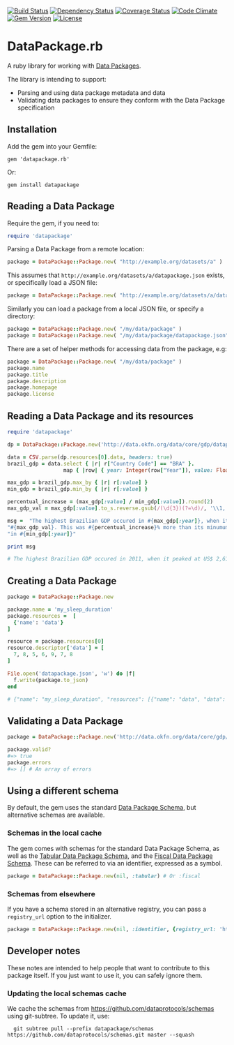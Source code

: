[![Build Status](http://img.shields.io/travis/theodi/datapackage.rb.svg?style=flat-square)](https://travis-ci.org/theodi/datapackage.rb)
[![Dependency Status](http://img.shields.io/gemnasium/theodi/datapackage.rb.svg?style=flat-square)](https://gemnasium.com/theodi/datapackage.rb)
[![Coverage Status](http://img.shields.io/coveralls/theodi/datapackage.rb.svg?style=flat-square)](https://coveralls.io/r/theodi/datapackage.rb)
[![Code Climate](http://img.shields.io/codeclimate/github/theodi/datapackage.rb.svg?style=flat-square)](https://codeclimate.com/github/theodi/datapackage.rb)
[![Gem Version](http://img.shields.io/gem/v/datapackage.svg?style=flat-square)](https://rubygems.org/gems/datapackage)
[![License](http://img.shields.io/:license-mit-blue.svg?style=flat-square)](http://theodi.mit-license.org)

# DataPackage.rb

A ruby library for working with [Data Packages](http://dataprotocols.org/data-packages/).

The library is intending to support:

* Parsing and using data package metadata and data
* Validating data packages to ensure they conform with the Data Package specification

## Installation

Add the gem into your Gemfile:

```
gem 'datapackage.rb'
```

Or:

```
gem install datapackage
```

## Reading a Data Package

Require the gem, if you need to:

```ruby
require 'datapackage'
```

Parsing a Data Package from a remote location:

```ruby
package = DataPackage::Package.new( "http://example.org/datasets/a" )
```

This assumes that `http://example.org/datasets/a/datapackage.json` exists, or specifically load a JSON file:

```ruby
package = DataPackage::Package.new( "http://example.org/datasets/a/datapackage.json" )
```

Similarly you can load a package from a local JSON file, or specify a directory:

```ruby
package = DataPackage::Package.new( "/my/data/package" )
package = DataPackage::Package.new( "/my/data/package/datapackage.json" )
```

There are a set of helper methods for accessing data from the package, e.g:

```ruby
package = DataPackage::Package.new( "/my/data/package" )
package.name
package.title
package.description
package.homepage
package.license
```

## Reading a Data Package and its resources

```ruby
require 'datapackage'

dp = DataPackage::Package.new('http://data.okfn.org/data/core/gdp/datapackage.json')

data = CSV.parse(dp.resources[0].data, headers: true)
brazil_gdp = data.select { |r| r["Country Code"] == "BRA" }.
                  map { |row| { year: Integer(row["Year"]), value: Float(row['Value']) } }

max_gdp = brazil_gdp.max_by { |r| r[:value] }
min_gdp = brazil_gdp.min_by { |r| r[:value] }

percentual_increase = (max_gdp[:value] / min_gdp[:value]).round(2)
max_gdp_val = max_gdp[:value].to_s.reverse.gsub(/(\d{3})(?=\d)/, '\\1,').reverse

msg =  "The highest Brazilian GDP occured in #{max_gdp[:year]}, when it peaked at US$ " +
"#{max_gdp_val}. This was #{percentual_increase}% more than its minumum GDP " +
"in #{min_gdp[:year]}"

print msg

# The highest Brazilian GDP occured in 2011, when it peaked at US$ 2,615,189,973,181. This was 172.44% more than its minimum GDP in 1960.
```

## Creating a Data Package

```ruby
package = DataPackage::Package.new

package.name = 'my_sleep_duration'
package.resources =  [
  {'name': 'data'}
]

resource = package.resources[0]
resource.descriptor['data'] = [
  7, 8, 5, 6, 9, 7, 8
]

File.open('datapackage.json', 'w') do |f|
  f.write(package.to_json)
end

# {"name": "my_sleep_duration", "resources": [{"name": "data", "data": [7, 8, 5, 6, 9, 7, 8]}]}
```

## Validating a Data Package

```ruby
package = DataPackage::Package.new('http://data.okfn.org/data/core/gdp/datapackage.json')

package.valid?
#=> true
package.errors
#=> [] # An array of errors
```

## Using a different schema

By default, the gem uses the standard [Data Package Schema](http://specs.frictionlessdata.io/data-packages/), but alternative schemas are available.

### Schemas in the local cache

The gem comes with schemas for the standard Data Package Schema, as well as the [Tabular Data Package Schema](http://specs.frictionlessdata.io/tabular-data-package/), and the [Fiscal Data Package Schema](http://fiscal.dataprotocols.org/spec/). These can be referred to via an identifier, expressed as a symbol.

```ruby
package = DataPackage::Package.new(nil, :tabular) # Or :fiscal
```

### Schemas from elsewhere

If you have a schema stored in an alternative registry, you can pass a `registry_url` option to the initializer.

```ruby
package = DataPackage::Package.new(nil, :identifier, {registry_url: 'http://example.org/my-registry.csv'} )
```

## Developer notes

These notes are intended to help people that want to contribute to this package itself. If you just want to use it, you can safely ignore them.

### Updating the local schemas cache

We cache the schemas from https://github.com/dataprotocols/schemas using git-subtree. To update it, use:

```
  git subtree pull --prefix datapackage/schemas https://github.com/dataprotocols/schemas.git master --squash
```
